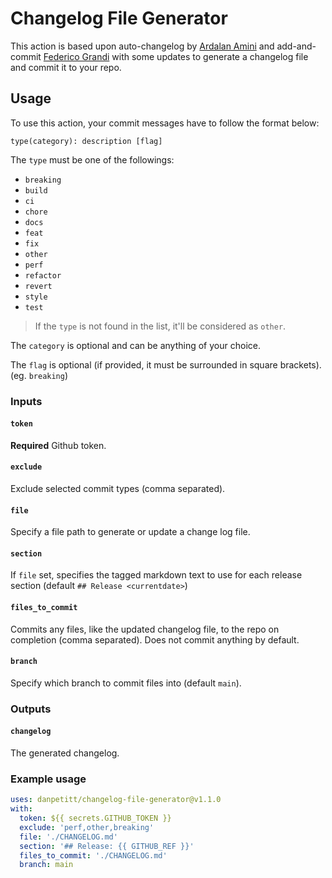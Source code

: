 # Changelog File Generator

This action is based upon auto-changelog by [Ardalan Amini](https://github.com/ardalanamini/auto-changelog) and add-and-commit [Federico Grandi](https://github.com/EndBug/add-and-) with some updates to generate a changelog file and commit it to your repo.

## Usage

To use this action, your commit messages have to follow the format below:

```git
type(category): description [flag]
```

The `type` must be one of the followings:

* `breaking`
* `build`
* `ci`
* `chore`
* `docs`
* `feat`
* `fix`
* `other`
* `perf`
* `refactor`
* `revert`
* `style`
* `test`

> If the `type` is not found in the list, it'll be considered as `other`.

The `category` is optional and can be anything of your choice.

The `flag` is optional (if provided, it must be surrounded in square brackets). (eg. `breaking`)

### Inputs

#### `token`

**Required** Github token.

#### `exclude`

Exclude selected commit types (comma separated).

#### `file`

Specify a file path to generate or update a change log file.

#### `section`

If `file` set, specifies the tagged markdown text to use for each release section (default `## Release <currentdate>`)

#### `files_to_commit`

Commits any files, like the updated changelog file, to the repo on completion (comma separated). Does not commit anything by default.

#### `branch`

Specify which branch to commit files into (default `main`).

### Outputs

#### `changelog`

The generated changelog.

### Example usage

```yaml
uses: danpetitt/changelog-file-generator@v1.1.0
with:
  token: ${{ secrets.GITHUB_TOKEN }}
  exclude: 'perf,other,breaking'
  file: './CHANGELOG.md'
  section: '## Release: {{ GITHUB_REF }}'
  files_to_commit: './CHANGELOG.md'
  branch: main
```
